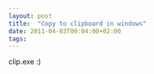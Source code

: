 ```yaml
---
layout: post
title:  "Copy to clipboard in windows"
date: 2011-04-03T00:04:00+02:00
tags: 
---
```


<div dir="ltr" style="text-align: left;" trbidi="on">
clip.exe :)</div>
<div style="clear: both;"></div>